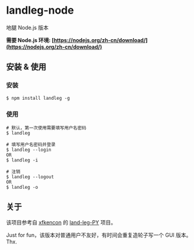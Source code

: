 # landleg-node

地腿 Node.js 版本

**需要 Node.js 环境: [https://nodejs.org/zh-cn/download/](https://nodejs.org/zh-cn/download/)**

## 安装 & 使用

### 安装
```
$ npm install landleg -g
```

### 使用
```
# 默认，第一次使用需要填写用户名密码
$ landleg 

# 填写用户名密码并登录
$ landleg --login 
OR
$ landleg -i

# 注销
$ landleg --logout
OR
$ landleg -o
```

## 关于
该项目参考自 [xfkencon](https://github.com/xfkencon) 的 [land-leg-PY](https://github.com/xfkencon/land-leg-PY) 项目。

Just for fun，该版本对普通用户不友好，有时间会重复造轮子写一个 GUI 版本。Thx. 